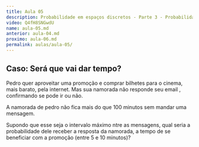 ```yaml
---
title: Aula 05
description: Probabilidade em espaços discretos - Parte 3 - Probabilidade e Estatística | Aula 5
video: Q4fH8SNGwdU
name: aula-05.md
anterior: aula-04.md
proximo: aula-06.md
permalink: aulas/aula-05/
---
```


## Caso: Será que vai dar tempo?

Pedro quer aproveitar uma promoção e comprar bilhetes para o cinema, mais barato, pela internet. Mas sua namorada não responde seu email , confirmando se pode ir ou não.

A namorada de pedro não fica mais do que 100 minutos sem mandar uma mensagem.

Supondo que esse seja o intervalo máximo ntre as mensagens, qual seria a probabilidade dele receber a resposta da namorada, a tempo de se beneficiar com a promoção (entre 5 e 10 minutos)?

